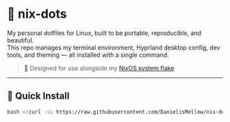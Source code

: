 # 🧬 nix-dots

My personal dotfiles for Linux, built to be portable, reproducible, and beautiful.  
This repo manages my terminal environment, Hyprland desktop config, dev tools, and theming — all installed with a single command.

> 🧠 Designed for use alongside my [NixOS system flake](https://github.com/DanielisMellow/nixos-config)

---

## 🚀 Quick Install

```bash
bash <(curl -sL https://raw.githubusercontent.com/DanielisMellow/nix-dots/main/install.sh)

